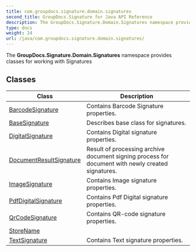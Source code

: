 ```yaml
---
title: com.groupdocs.signature.domain.signatures
second_title: GroupDocs.Signature for Java API Reference
description: The GroupDocs.Signature.Domain.Signatures namespace provides classes for working with Signatures
type: docs
weight: 24
url: /java/com.groupdocs.signature.domain.signatures/
---
```


The **GroupDocs.Signature.Domain.Signatures** namespace provides classes for working with Signatures


## Classes

| Class | Description |
| --- | --- |
| [BarcodeSignature](../com.groupdocs.signature.domain.signatures/barcodesignature) | Contains Barcode Signature properties. |
| [BaseSignature](../com.groupdocs.signature.domain.signatures/basesignature) | Describes base class for signatures. |
| [DigitalSignature](../com.groupdocs.signature.domain.signatures/digitalsignature) | Contains Digital signature properties. |
| [DocumentResultSignature](../com.groupdocs.signature.domain.signatures/documentresultsignature) | Result of processing archive document signing process for document with newly created signatures. |
| [ImageSignature](../com.groupdocs.signature.domain.signatures/imagesignature) | Contains Image signature properties. |
| [PdfDigitalSignature](../com.groupdocs.signature.domain.signatures/pdfdigitalsignature) | Contains Pdf Digital signature properties. |
| [QrCodeSignature](../com.groupdocs.signature.domain.signatures/qrcodesignature) | Contains QR-code signature properties. |
| [StoreName](../com.groupdocs.signature.domain.signatures/storename) |  |
| [TextSignature](../com.groupdocs.signature.domain.signatures/textsignature) | Contains Text signature properties. |
